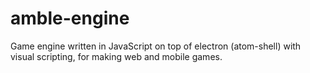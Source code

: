 # amble-engine
Game engine written in JavaScript on top of electron (atom-shell) with visual scripting, for making web and mobile games.
